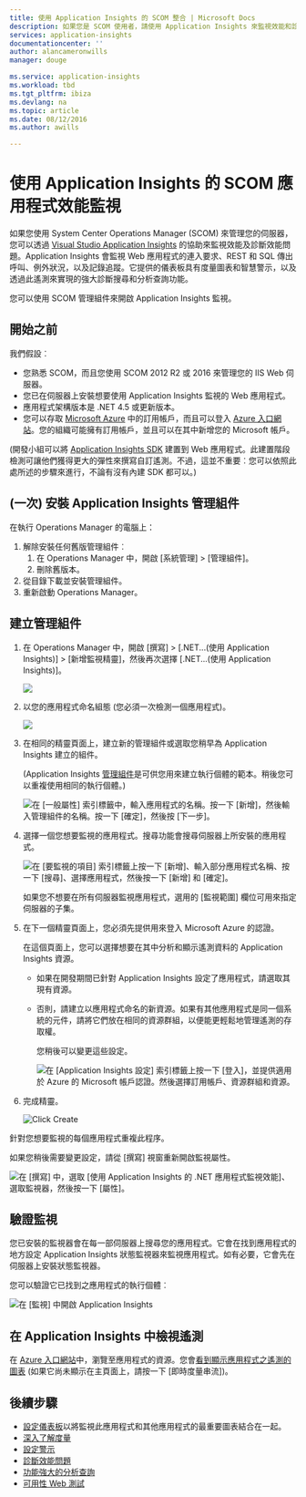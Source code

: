 ```yaml
---
title: 使用 Application Insights 的 SCOM 整合 | Microsoft Docs
description: 如果您是 SCOM 使用者，請使用 Application Insights 來監視效能和診斷問題。完整的儀表板、智慧警示、功能強大的診斷工具和分析查詢。
services: application-insights
documentationcenter: ''
author: alancameronwills
manager: douge

ms.service: application-insights
ms.workload: tbd
ms.tgt_pltfrm: ibiza
ms.devlang: na
ms.topic: article
ms.date: 08/12/2016
ms.author: awills

---
```

# 使用 Application Insights 的 SCOM 應用程式效能監視
如果您使用 System Center Operations Manager (SCOM) 來管理您的伺服器，您可以透過 [Visual Studio Application Insights](app-insights-asp-net.md) 的協助來監視效能及診斷效能問題。Application Insights 會監視 Web 應用程式的連入要求、REST 和 SQL 傳出呼叫、例外狀況，以及記錄追蹤。它提供的儀表板具有度量圖表和智慧警示，以及透過此遙測來實現的強大診斷搜尋和分析查詢功能。

您可以使用 SCOM 管理組件來開啟 Application Insights 監視。

## 開始之前
我們假設︰

* 您熟悉 SCOM，而且您使用 SCOM 2012 R2 或 2016 來管理您的 IIS Web 伺服器。
* 您已在伺服器上安裝想要使用 Application Insights 監視的 Web 應用程式。
* 應用程式架構版本是 .NET 4.5 或更新版本。
* 您可以存取 [Microsoft Azure](https://azure.com) 中的訂用帳戶，而且可以登入 [Azure 入口網站](https://portal.azure.com)。您的組織可能擁有訂用帳戶，並且可以在其中新增您的 Microsoft 帳戶。

(開發小組可以將 [Application Insights SDK](app-insights-asp-net.md) 建置到 Web 應用程式。此建置階段檢測可讓他們獲得更大的彈性來撰寫自訂遙測。不過，這並不重要︰您可以依照此處所述的步驟來進行，不論有沒有內建 SDK 都可以。)

## (一次) 安裝 Application Insights 管理組件
在執行 Operations Manager 的電腦上：

1. 解除安裝任何舊版管理組件︰
   1. 在 Operations Manager 中，開啟 [系統管理] > [管理組件]。
   2. 刪除舊版本。
2. 從目錄下載並安裝管理組件。
3. 重新啟動 Operations Manager。

## 建立管理組件
1. 在 Operations Manager 中，開啟 [撰寫] > [.NET...(使用 Application Insights)] > [新增監視精靈]，然後再次選擇 [.NET...(使用 Application Insights)]。
   
    ![](./media/app-insights-scom/020.png)
2. 以您的應用程式命名組態 (您必須一次檢測一個應用程式)。
   
    ![](./media/app-insights-scom/030.png)
3. 在相同的精靈頁面上，建立新的管理組件或選取您稍早為 Application Insights 建立的組件。
   
     (Application Insights [管理組件](https://technet.microsoft.com/library/cc974491.aspx)是可供您用來建立執行個體的範本。稍後您可以重複使用相同的執行個體。)

    ![在 [一般屬性] 索引標籤中，輸入應用程式的名稱。按一下 [新增]，然後輸入管理組件的名稱。按一下 [確定]，然後按 [下一步]。](./media/app-insights-scom/040.png)

1. 選擇一個您想要監視的應用程式。搜尋功能會搜尋伺服器上所安裝的應用程式。
   
    ![在 [要監視的項目] 索引標籤上按一下 [新增]、輸入部分應用程式名稱、按一下 [搜尋]、選擇應用程式，然後按一下 [新增] 和 [確定]。](./media/app-insights-scom/050.png)
   
    如果您不想要在所有伺服器監視應用程式，選用的 [監視範圍] 欄位可用來指定伺服器的子集。
2. 在下一個精靈頁面上，您必須先提供用來登入 Microsoft Azure 的認證。
   
    在這個頁面上，您可以選擇想要在其中分析和顯示遙測資料的 Application Insights 資源。
   
   * 如果在開發期間已針對 Application Insights 設定了應用程式，請選取其現有資源。
   * 否則，請建立以應用程式命名的新資源。如果有其他應用程式是同一個系統的元件，請將它們放在相同的資源群組，以便能更輕鬆地管理遙測的存取權。
     
     您稍後可以變更這些設定。
     
     ![在 [Application Insights 設定] 索引標籤上按一下 [登入]，並提供適用於 Azure 的 Microsoft 帳戶認證。然後選擇訂用帳戶、資源群組和資源。](./media/app-insights-scom/060.png)
3. 完成精靈。
   
    ![Click Create](./media/app-insights-scom/070.png)

針對您想要監視的每個應用程式重複此程序。

如果您稍後需要變更設定，請從 [撰寫] 視窗重新開啟監視屬性。

![在 [撰寫] 中，選取 [使用 Application Insights 的 .NET 應用程式監視效能]、選取監視器，然後按一下 [屬性]。](./media/app-insights-scom/080.png)

## 驗證監視
您已安裝的監視器會在每一部伺服器上搜尋您的應用程式。它會在找到應用程式的地方設定 Application Insights 狀態監視器來監視應用程式。如有必要，它會先在伺服器上安裝狀態監視器。

您可以驗證它已找到之應用程式的執行個體︰

![在 [監視] 中開啟 Application Insights](./media/app-insights-scom/100.png)

## 在 Application Insights 中檢視遙測
在 [Azure 入口網站](https://portal.azure.com)中，瀏覽至應用程式的資源。您會[看到顯示應用程式之遙測的圖表](app-insights-dashboards.md) (如果它尚未顯示在主頁面上，請按一下 [即時度量串流])。

## 後續步驟
* [設定儀表板](app-insights-dashboards.md)以將監視此應用程式和其他應用程式的最重要圖表結合在一起。
* [深入了解度量](app-insights-metrics-explorer.md)
* [設定警示](app-insights-alerts.md)
* [診斷效能問題](app-insights-detect-triage-diagnose.md)
* [功能強大的分析查詢](app-insights-analytics.md)
* [可用性 Web 測試](app-insights-monitor-web-app-availability.md)

<!---HONumber=AcomDC_0817_2016-->